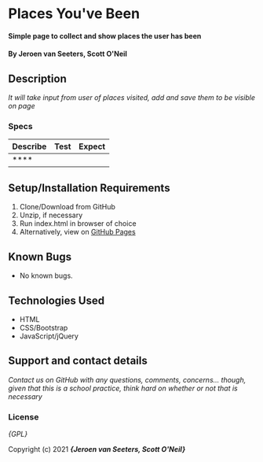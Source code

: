 # Places You've Been

#### Simple page to collect and show places the user has been

#### By **Jeroen van Seeters, Scott O'Neil**

## Description

_It will take input from user of places visited, add and save them to be visible on page_


### Specs

| Describe | Test | Expect |
| :-------------     | :------------- | :------------- |
| **** | | |


## Setup/Installation Requirements

1. Clone/Download from GitHub
2. Unzip, if necessary
3. Run index.html in browser of choice
4. Alternatively, view on [GitHub Pages]()

## Known Bugs

* No known bugs.

## Technologies Used

* HTML
* CSS/Bootstrap
* JavaScript/jQuery

## Support and contact details

_Contact us on GitHub with any questions, comments, concerns... though, given that this is a school practice, think hard on whether or not that is necessary_

### License

*{GPL}*

Copyright (c) 2021 **_{Jeroen van Seeters, Scott O'Neil}_**